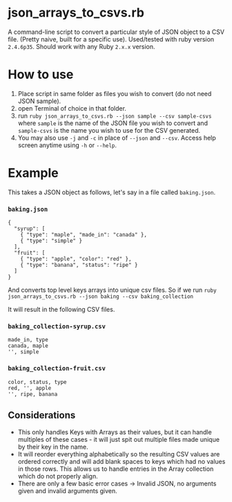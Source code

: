 # json_arrays_to_csvs.rb

A command-line script to convert a particular style of JSON object to a CSV file. (Pretty naive, built for a specific use).
Used/tested with ruby version `2.4.6p35`. Should work with any Ruby `2.x.x` version.

# How to use
1. Place script in same folder as files you wish to convert (do not need JSON sample).
2. open Terminal of choice in that folder.
3. run `ruby json_arrays_to_csvs.rb --json sample --csv sample-csvs` where `sample` is the name of the JSON file you wish to convert and `sample-csvs` is the name you wish to use for the CSV generated.
4. You may also use `-j` and `-c` in place of `--json` and `--csv`. Access help screen anytime using `-h` or `--help`.

# Example

This takes a JSON object as follows, let's say in a file called `baking.json`.

### `baking.json`
```
{ 
  "syrup": [
    { "type": "maple", "made_in": "canada" }, 
    { "type": "simple" }
  ],
  "fruit": [
    { "type": "apple", "color": "red" }, 
    { "type": "banana", "status": "ripe" }
  ]
}
```
And converts top level keys arrays into unique csv files. So if we run `ruby json_arrays_to_csvs.rb --json baking --csv baking_collection` 

It will result in the following CSV files.

### `baking_collection-syrup.csv`
```
made_in, type
canada, maple
'', simple
```
### `baking_collection-fruit.csv`
```
color, status, type
red, '', apple
'', ripe, banana
```

## Considerations
- This only handles Keys with Arrays as their values, but it can handle multiples of these cases - it will just spit out multiple files made unique by their key in the name.
- It will reorder everything alphabetically so the resulting CSV values are ordered correctly and will add blank spaces to keys which had no values in those rows. This allows us to handle entries in the Array collection which do not properly align.
- There are only a few basic error cases -> Invalid JSON, no arguments given and invalid arguments given.
